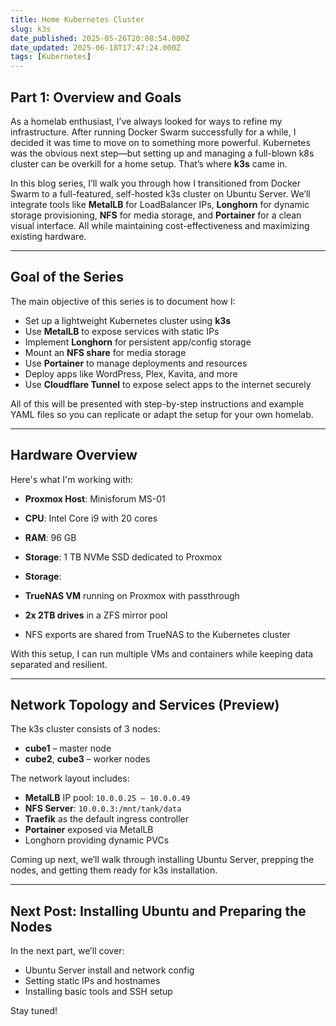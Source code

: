 ```yaml
---
title: Home Kubernetes Cluster
slug: k3s
date_published: 2025-05-26T20:08:54.000Z
date_updated: 2025-06-18T17:47:24.000Z
tags: [Kubernetes]
---
```


## Part 1: Overview and Goals

As a homelab enthusiast, I’ve always looked for ways to refine my infrastructure. After running Docker Swarm successfully for a while, I decided it was time to move on to something more powerful. Kubernetes was the obvious next step—but setting up and managing a full-blown k8s cluster can be overkill for a home setup. That’s where **k3s** came in.

In this blog series, I’ll walk you through how I transitioned from Docker Swarm to a full-featured, self-hosted k3s cluster on Ubuntu Server. We’ll integrate tools like **MetalLB** for LoadBalancer IPs, **Longhorn** for dynamic storage provisioning, **NFS** for media storage, and **Portainer** for a clean visual interface. All while maintaining cost-effectiveness and maximizing existing hardware.

---

## Goal of the Series

The main objective of this series is to document how I:

- Set up a lightweight Kubernetes cluster using **k3s**
- Use **MetalLB** to expose services with static IPs
- Implement **Longhorn** for persistent app/config storage
- Mount an **NFS share** for media storage
- Use **Portainer** to manage deployments and resources
- Deploy apps like WordPress, Plex, Kavita, and more
- Use **Cloudflare Tunnel** to expose select apps to the internet securely

All of this will be presented with step-by-step instructions and example YAML files so you can replicate or adapt the setup for your own homelab.

---

## Hardware Overview

Here's what I'm working with:

- **Proxmox Host**: Minisforum MS-01
- **CPU**: Intel Core i9 with 20 cores
- **RAM**: 96 GB
- **Storage**: 1 TB NVMe SSD dedicated to Proxmox

- **Storage**:
- **TrueNAS VM** running on Proxmox with passthrough
- **2x 2TB drives** in a ZFS mirror pool
- NFS exports are shared from TrueNAS to the Kubernetes cluster

With this setup, I can run multiple VMs and containers while keeping data separated and resilient.

---

## Network Topology and Services (Preview)

The k3s cluster consists of 3 nodes:

- **cube1** – master node
- **cube2**, **cube3** – worker nodes

The network layout includes:

- **MetalLB** IP pool: `10.0.0.25 – 10.0.0.49`
- **NFS Server**: `10.0.0.3:/mnt/tank/data`
- **Traefik** as the default ingress controller
- **Portainer** exposed via MetalLB
- Longhorn providing dynamic PVCs

Coming up next, we’ll walk through installing Ubuntu Server, prepping the nodes, and getting them ready for k3s installation.

---

## Next Post: Installing Ubuntu and Preparing the Nodes

In the next part, we’ll cover:

- Ubuntu Server install and network config
- Setting static IPs and hostnames
- Installing basic tools and SSH setup

Stay tuned!
